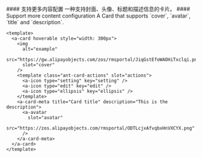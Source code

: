 <cn>
  #### 支持更多内容配置
  一种支持封面、头像、标题和描述信息的卡片。
</cn>

<us>
  #### Support more content configuration
  A Card that supports `cover`, `avatar`, `title` and `description`.
</us>

```tpl
<template>
  <a-card hoverable style="width: 300px">
    <img
      alt="example"
      src="https://gw.alipayobjects.com/zos/rmsportal/JiqGstEfoWAOHiTxclqi.png"
      slot="cover"
    />
    <template class="ant-card-actions" slot="actions">
      <a-icon type="setting" key="setting" />
      <a-icon type="edit" key="edit" />
      <a-icon type="ellipsis" key="ellipsis" />
    </template>
    <a-card-meta title="Card title" description="This is the description">
      <a-avatar
        slot="avatar"
        src="https://zos.alipayobjects.com/rmsportal/ODTLcjxAfvqbxHnVXCYX.png"
      />
    </a-card-meta>
  </a-card>
</template>
```

